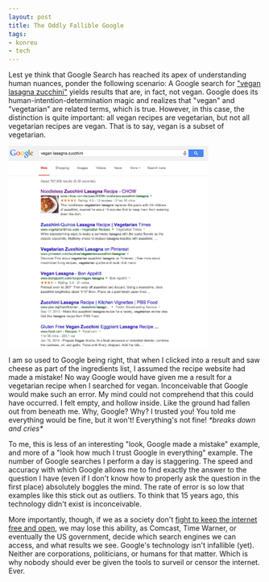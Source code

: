 ```yaml
---
layout: post
title: The Oddly Fallible Google
tags:
- konreu
- tech
---
```

<p>Lest ye think that Google Search has reached its apex of understanding human nuances, ponder the following scenario: A Google search for <a href="https://www.google.com/search?q=vegan+lasagna+zucchini">"vegan lasagna zucchini"</a> yields results that are, in fact, not vegan. Google does its human-intention-determination magic and realizes that "vegan" and "vegetarian" are related terms, which is true. However, in this case, the distinction is quite important: all vegan recipes are vegetarian, but not all vegetarian recipes are vegan. That is to say, vegan is a subset of vegetarian.</p>

<img src="/assets/google/google-vegan-vegetarian.png" height="400" alt="" title="google-vegan-vegetarian" class="alignnone size-medium wp-image-456" />

<p>I am so used to Google being right, that when I clicked into a result and saw cheese as part of the ingredients list, I assumed the recipe website had made a mistake! No way Google would have given me a result for a vegetarian recipe when I searched for vegan. Inconceivable that Google would make such an error. My mind could not comprehend that this could have occurred. I felt empty, and hollow inside. Like the ground had fallen out from beneath me. Why, Google? Why? I trusted you! You told me everything would be fine, but it won't! Everything's not fine!  <i>*breaks down and cries*</i></p>

<p>To me, this is less of an interesting "look, Google made a mistake" example, and more of a "look how much I trust Google in everything" example. The number of Google searches I perform a day is staggering. The speed and accuracy with which Google allows me to find exactly the answer to the question I have (even if I don't know how to properly ask the question in the first place) absolutely boggles the mind. The rate of error is so low that examples like this stick out as outliers. To think that 15 years ago, this technology didn't exist is inconceivable.</p>

<p>More importantly, though, if we as a society don't <a href="http://android.konreu.com/general/i-heart-the-internets-and-so-should-u/">fight to keep the internet free and open</a>, we may lose this ability, as Comcast, Time Warner, or eventually the US government, decide which search engines we can access, and what results we see. Google's technology isn't infallible (yet). Neither are corporations, politicians, or humans for that matter. Which is why nobody should ever be given the tools to surveil or censor the internet. Ever.</p>
